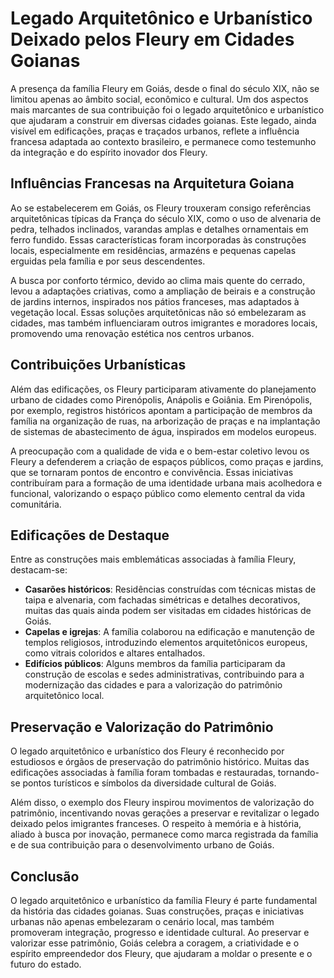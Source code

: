 # Legado Arquitetônico e Urbanístico Deixado pelos Fleury em Cidades Goianas

A presença da família Fleury em Goiás, desde o final do século XIX, não se limitou apenas ao âmbito social, econômico e cultural. Um dos aspectos mais marcantes de sua contribuição foi o legado arquitetônico e urbanístico que ajudaram a construir em diversas cidades goianas. Este legado, ainda visível em edificações, praças e traçados urbanos, reflete a influência francesa adaptada ao contexto brasileiro, e permanece como testemunho da integração e do espírito inovador dos Fleury.

## Influências Francesas na Arquitetura Goiana

Ao se estabelecerem em Goiás, os Fleury trouxeram consigo referências arquitetônicas típicas da França do século XIX, como o uso de alvenaria de pedra, telhados inclinados, varandas amplas e detalhes ornamentais em ferro fundido. Essas características foram incorporadas às construções locais, especialmente em residências, armazéns e pequenas capelas erguidas pela família e por seus descendentes.

A busca por conforto térmico, devido ao clima mais quente do cerrado, levou a adaptações criativas, como a ampliação de beirais e a construção de jardins internos, inspirados nos pátios franceses, mas adaptados à vegetação local. Essas soluções arquitetônicas não só embelezaram as cidades, mas também influenciaram outros imigrantes e moradores locais, promovendo uma renovação estética nos centros urbanos.

## Contribuições Urbanísticas

Além das edificações, os Fleury participaram ativamente do planejamento urbano de cidades como Pirenópolis, Anápolis e Goiânia. Em Pirenópolis, por exemplo, registros históricos apontam a participação de membros da família na organização de ruas, na arborização de praças e na implantação de sistemas de abastecimento de água, inspirados em modelos europeus.

A preocupação com a qualidade de vida e o bem-estar coletivo levou os Fleury a defenderem a criação de espaços públicos, como praças e jardins, que se tornaram pontos de encontro e convivência. Essas iniciativas contribuíram para a formação de uma identidade urbana mais acolhedora e funcional, valorizando o espaço público como elemento central da vida comunitária.

## Edificações de Destaque

Entre as construções mais emblemáticas associadas à família Fleury, destacam-se:

- **Casarões históricos**: Residências construídas com técnicas mistas de taipa e alvenaria, com fachadas simétricas e detalhes decorativos, muitas das quais ainda podem ser visitadas em cidades históricas de Goiás.
- **Capelas e igrejas**: A família colaborou na edificação e manutenção de templos religiosos, introduzindo elementos arquitetônicos europeus, como vitrais coloridos e altares entalhados.
- **Edifícios públicos**: Alguns membros da família participaram da construção de escolas e sedes administrativas, contribuindo para a modernização das cidades e para a valorização do patrimônio arquitetônico local.

## Preservação e Valorização do Patrimônio

O legado arquitetônico e urbanístico dos Fleury é reconhecido por estudiosos e órgãos de preservação do patrimônio histórico. Muitas das edificações associadas à família foram tombadas e restauradas, tornando-se pontos turísticos e símbolos da diversidade cultural de Goiás.

Além disso, o exemplo dos Fleury inspirou movimentos de valorização do patrimônio, incentivando novas gerações a preservar e revitalizar o legado deixado pelos imigrantes franceses. O respeito à memória e à história, aliado à busca por inovação, permanece como marca registrada da família e de sua contribuição para o desenvolvimento urbano de Goiás.

## Conclusão

O legado arquitetônico e urbanístico da família Fleury é parte fundamental da história das cidades goianas. Suas construções, praças e iniciativas urbanas não apenas embelezaram o cenário local, mas também promoveram integração, progresso e identidade cultural. Ao preservar e valorizar esse patrimônio, Goiás celebra a coragem, a criatividade e o espírito empreendedor dos Fleury, que ajudaram a moldar o presente e o futuro do estado.
